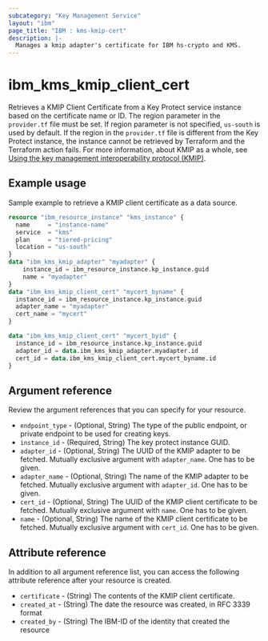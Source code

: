 ```yaml
---
subcategory: "Key Management Service"
layout: "ibm"
page_title: "IBM : kms-kmip-cert"
description: |-
  Manages a kmip adapter's certificate for IBM hs-crypto and KMS.
---
```


# ibm_kms_kmip_client_cert
Retrieves a KMIP Client Certificate from a Key Protect service instance based on the certificate name or ID. The region parameter in the `provider.tf` file must be set. If region parameter is not specified, `us-south` is used by default. If the region in the `provider.tf` file is different from the Key Protect instance, the instance cannot be retrieved by Terraform and the Terraform action fails.
For more information, about KMIP as a whole, see [Using the key management interoperability protocol (KMIP)](https://cloud.ibm.com/docs/key-protect?topic=key-protect-kmip&interface=ui).


## Example usage 
Sample example to retrieve a KMIP client certificate as a data source.

```terraform
resource "ibm_resource_instance" "kms_instance" {
  name     = "instance-name"
  service  = "kms"
  plan     = "tiered-pricing"
  location = "us-south"
}
data "ibm_kms_kmip_adapter" "myadapter" {
    instance_id = ibm_resource_instance.kp_instance.guid
    name = "myadapter"
}
data "ibm_kms_kmip_client_cert" "mycert_byname" {
  instance_id = ibm_resource_instance.kp_instance.guid
  adapter_name = "myadapter"
  cert_name = "mycert"
}

data "ibm_kms_kmip_client_cert" "mycert_byid" {
  instance_id = ibm_resource_instance.kp_instance.guid
  adapter_id = data.ibm_kms_kmip_adapter.myadapter.id
  cert_id = data.ibm_kms_kmip_client_cert.mycert_byname.id
}
```

## Argument reference
Review the argument references that you can specify for your resource. 

- `endpoint_type` - (Optional, String) The type of the public endpoint, or private endpoint to be used for creating keys.
- `instance_id` - (Required, String) The key protect instance GUID.
- `adapter_id` - (Optional, String) The UUID of the KMIP adapter to be fetched. Mutually exclusive argument with `adapter_name`. One has to be given.
- `adapter_name` - (Optional, String) The name of the KMIP adapter to be fetched. Mutually exclusive argument with `adapter_id`. One has to be given.
- `cert_id` - (Optional, String) The UUID of the KMIP client certificate to be fetched. Mutually exclusive argument with `name`. One has to be given.
- `name` - (Optional, String) The name of the KMIP client certificate to be fetched. Mutually exclusive argument with `cert_id`. One has to be given.

## Attribute reference
In addition to all argument reference list, you can access the following attribute reference after your resource is created.

- `certificate` - (String) The contents of the KMIP client certificate.
- `created_at` - (String) The date the resource was created, in RFC 3339 format
- `created_by` - (String) The IBM-ID of the identity that created the resource